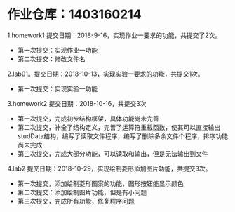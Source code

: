 # 作业仓库：1403160214

1.homework1 提交日期：2018-9-16，实现作业一要求的功能，共提交了2次。
* 第一次提交：实现作业一功能
* 第二次提交：修改文件名

2.lab01。提交日期：2018-10-13，实现实验一要求的功能，共提交1次。
* 第一次提交：实现实验一功能

3.homework2 提交日期：2018-10-16，共提交3次
* 第一次提交，完成初步结构框架，具体功能尚未完善
* 第二次提交，补全了结构定义，完善了运算符重载函数，使其可以直接输出studData结构，编写了读取文件程序，编写了删除多余文件个程序，排序功能尚未完成
* 第三次提交，完成大部分功能，可以读取和输出，但是无法输出到文件

4.lab2 提交日期：2018-10-29，实现绘制菱形添加图片功能，共提交3次。
* 第一次提交，添加绘制菱形图案的功能，图形按钮能显示颜色
* 第二次提交：添加绘制图片功能，但是有小问题
* 第三次提交，完成所有功能，修复程序问题
